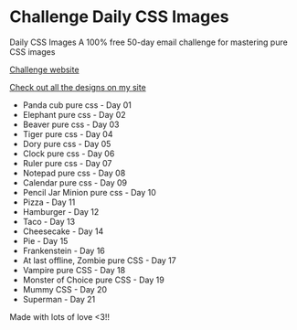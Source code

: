 # Challenge Daily CSS Images

Daily CSS Images A 100% free 50-day email challenge for mastering pure CSS images

[Challenge website](http://dailycssimages.com/)

[Check out all the designs on my site](http://henriquemelanda.com.br/galeria-daily-css-images/)

* Panda cub pure css - Day 01
* Elephant pure css - Day 02
* Beaver pure css - Day 03
* Tiger pure css - Day 04
* Dory pure css - Day 05
* Clock pure css - Day 06
* Ruler pure css - Day 07
* Notepad pure css - Day 08
* Calendar pure css - Day 09
* Pencil Jar Minion pure css - Day 10
* Pizza - Day 11
* Hamburger - Day 12
* Taco - Day 13
* Cheesecake - Day 14
* Pie - Day 15
* Frankenstein - Day 16
* At last offline, Zombie pure CSS - Day 17
* Vampire pure CSS - Day 18
* Monster of Choice pure CSS - Day 19
* Mummy CSS - Day 20
* Superman - Day 21

Made with lots of love <3!!
